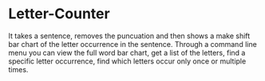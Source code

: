 # Letter-Counter
It takes a sentence, removes the puncuation and then shows a make shift bar chart of the letter occurrence in the sentence.  Through a command line menu you can view the full word bar chart, get a list of the letters, find a specific letter occurrence, find which letters occur only once or multiple times.
